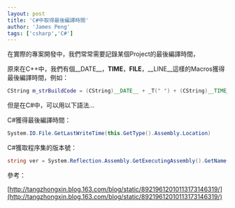 ```yaml
---
layout: post
title: 'C#中取得最後編譯時間'
author: 'James Peng'
tags: ['csharp','C#']
---
```



在實際的專案開發中，我們常常需要記錄某個Project的最後編譯時間，

原來在C++中，我們有個__DATE__，__TIME__，__FILE__，__LINE__這樣的Macros獲得最後編譯時間，例如：

~~~cpp
CString m_strBuildCode = (CString)__DATE__ + _T(" ") + (CString)__TIME__;
~~~

但是在C#中，可以用以下語法...

C#獲得最後編譯時間：

~~~csharp
System.IO.File.GetLastWriteTime(this.GetType().Assembly.Location)
~~~


C#獲取程序集的版本號：

~~~csharp
string ver = System.Reflection.Assembly.GetExecutingAssembly().GetName().Version.ToString();
~~~


參考：

[http://tangzhongxin.blog.163.com/blog/static/89219612010113173146319/](http://tangzhongxin.blog.163.com/blog/static/89219612010113173146319/)
